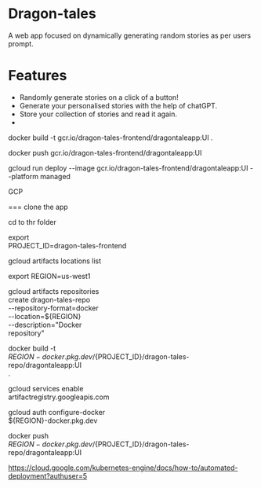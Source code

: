 # Dragon-tales

A web app focused on dynamically generating random stories as per users prompt.

# Features
- Randomly generate stories on a click of a button!
- Generate your personalised stories with the help of chatGPT.
- Store your collection of stories and read it again.
- 

docker build -t gcr.io/dragon-tales-frontend/dragontaleapp:UI .

docker push gcr.io/dragon-tales-frontend/dragontaleapp:UI

gcloud run deploy --image gcr.io/dragon-tales-frontend/dragontaleapp:UI --platform managed

GCP

===
clone the app

cd to thr folder

export \
    PROJECT_ID=dragon-tales-frontend


gcloud artifacts locations list

export REGION=us-west1

gcloud artifacts repositories \
    create dragon-tales-repo \
    --repository-format=docker \
    --location=${REGION} \
    --description="Docker \
    repository"


docker build -t \
    ${REGION}-docker.pkg.dev/${PROJECT_ID}/dragon-tales-repo/dragontaleapp:UI \
    .

gcloud services enable \
    artifactregistry.googleapis.com


gcloud auth configure-docker \
    ${REGION}-docker.pkg.dev

docker push \
    ${REGION}-docker.pkg.dev/${PROJECT_ID}/dragon-tales-repo/dragontaleapp:UI


https://cloud.google.com/kubernetes-engine/docs/how-to/automated-deployment?authuser=5


